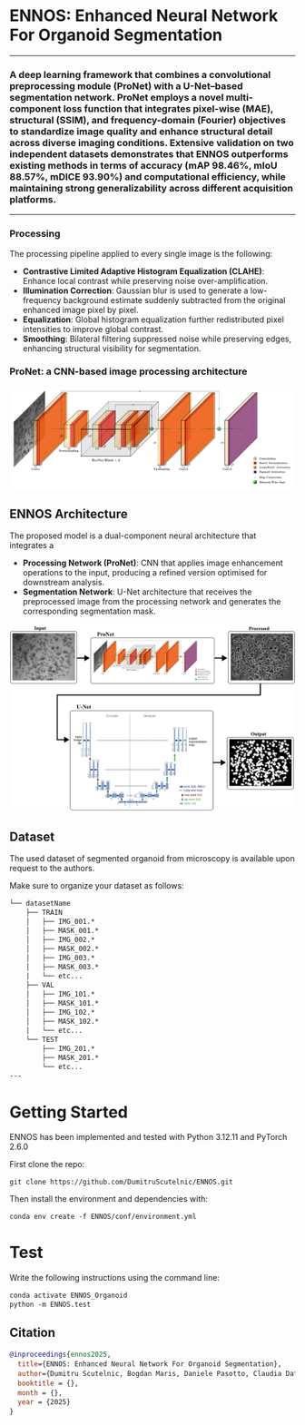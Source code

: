 # ENNOS: Enhanced Neural Network For Organoid Segmentation
---
### A deep learning framework that combines a convolutional preprocessing module (ProNet) with a U-Net–based segmentation network. ProNet employs a novel multi- component loss function that integrates pixel-wise (MAE), structural (SSIM), and frequency-domain (Fourier) objectives to standardize image quality and enhance structural detail across diverse imaging conditions. Extensive validation on two independent datasets demonstrates that ENNOS outperforms existing methods in terms of accuracy (mAP 98.46%, mIoU 88.57%, mDICE 93.90%) and computational efficiency, while maintaining strong generalizability across different acquisition platforms. 
---

### Processing
The processing pipeline applied to every single image is the following:
- __Contrastive Limited Adaptive Histogram Equalization (CLAHE)__: Enhance local contrast while preserving noise over-amplification.
- __Illumination Correction__: Gaussian blur is used to generate a low-frequency background estimate suddenly subtracted from the original enhanced image pixel by pixel.
- __Equalization__: Global histogram equalization further redistributed pixel intensities to improve global contrast.
- __Smoothing__: Bilateral filtering suppressed noise while preserving edges, enhancing structural visibility for segmentation.

### ProNet: a CNN-based image processing architecture
![ProNet: a CNN-based image processing architecture](./images/ProNet.png)

## ENNOS Architecture
The proposed model is a dual-component neural architecture that integrates a
- __Processing Network (ProNet)__: CNN that applies image enhancement operations to the input, producing a refined version optimised for downstream analysis.
- __Segmentation Network__: U-Net architecture that receives the preprocessed image from the processing network and generates the corresponding segmentation mask.


![ENNOS: Enhanced Neural Network For Organoid Segmentation](./images/ENNOS.png)


## Dataset
The used dataset of segmented organoid from microscopy is available upon request to the authors. 

Make sure to organize your dataset as follows:
```
└── datasetName
    ├── TRAIN
    │   ├── IMG_001.*
    │   ├── MASK_001.*
    │   ├── IMG_002.*
    │   ├── MASK_002.*
    │   ├── IMG_003.*
    │   ├── MASK_003.*
    |   └── etc...
    ├── VAL
    │   ├── IMG_101.*
    │   ├── MASK_101.*
    │   ├── IMG_102.*
    │   ├── MASK_102.*
    |   └── etc...
    └── TEST
        ├── IMG_201.*
        ├── MASK_201.*
        └── etc...
---
```

# Getting Started

ENNOS has been implemented and tested with Python 3.12.11 and PyTorch 2.6.0

First clone the repo:
```
git clone https://github.com/DumitruScutelnic/ENNOS.git
```
Then install the environment and dependencies with:
```
conda env create -f ENNOS/conf/environment.yml
```

# Test

Write the following instructions using the command line:
```
conda activate ENNOS_Organoid
python -m ENNOS.test
```

## Citation

```bibtex
@inproceedings{ennos2025,
  title={ENNOS: Enhanced Neural Network For Organoid Segmentation},
  author={Dumitru Scutelnic, Bogdan Maris, Daniele Pasotto, Claudia Daffara, Paola Melotti, Chiara Mortali, Roberta Valeria Latorre, Claudio Sorio},
  booktitle = {},
  month = {},
  year = {2025}
}
```